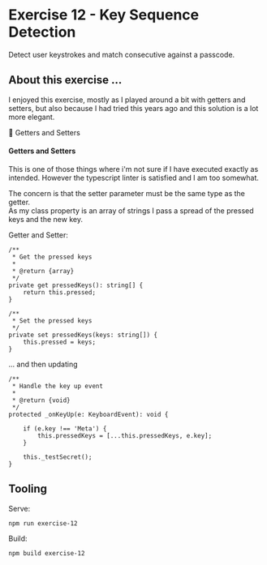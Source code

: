 # Exercise 12 - Key Sequence Detection

Detect user keystrokes and match consecutive against a passcode.

## About this exercise ...

I enjoyed this exercise, mostly as I played around a bit with getters and setters,
but also because I had tried this years ago and this solution is a lot more elegant.

:book: Getters and Setters <br/>

#### Getters and Setters

This is one of those things where i'm not sure if I have executed exactly as intended.
However the typescript linter is satisfied and I am too somewhat.

The concern is that the setter parameter must be the same type as the getter.  
As my class property is an array of strings I pass a spread of the pressed keys and the new key.

Getter and Setter:

```
/**
 * Get the pressed keys
 *
 * @return {array}
 */
private get pressedKeys(): string[] {
	return this.pressed;
}

/**
 * Set the pressed keys
 */
private set pressedKeys(keys: string[]) {
	this.pressed = keys;
}
```

... and then updating

```
/**
 * Handle the key up event
 *
 * @return {void}
 */
protected _onKeyUp(e: KeyboardEvent): void {

	if (e.key !== 'Meta') {
		this.pressedKeys = [...this.pressedKeys, e.key];
	}

	this._testSecret();
}
```

## Tooling

Serve:

`npm run exercise-12`

Build:

`npm build exercise-12`
